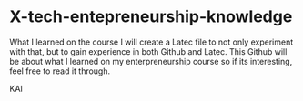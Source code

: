 # X-tech-entepreneurship-knowledge
What I learned on the course
I will create a Latec file to not only experiment with that, but to gain experience in both Github and Latec. This Github will be about what I learned on my enterpreneurship course so if its interesting, feel free to read it through.

KAI
